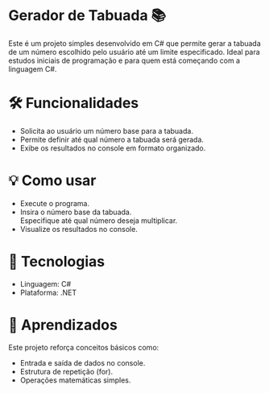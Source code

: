 # Gerador de Tabuada 📚
Este é um projeto simples desenvolvido em C# que permite gerar a tabuada de um número escolhido pelo usuário até um limite especificado. Ideal para estudos iniciais de programação e para quem está começando com a linguagem C#.<br>

# 🛠️ Funcionalidades
- Solicita ao usuário um número base para a tabuada.<br>
- Permite definir até qual número a tabuada será gerada.<br>
- Exibe os resultados no console em formato organizado.<br>

# 💡 Como usar
- Execute o programa.<br>
- Insira o número base da tabuada.<br>
 Especifique até qual número deseja multiplicar.<br>
- Visualize os resultados no console.<br>

# 🚀 Tecnologias
- Linguagem: C#<br>
- Plataforma: .NET<br>

# 📝 Aprendizados
Este projeto reforça conceitos básicos como:<br>

- Entrada e saída de dados no console.<br>
- Estrutura de repetição (for).<br>
- Operações matemáticas simples.<br>

